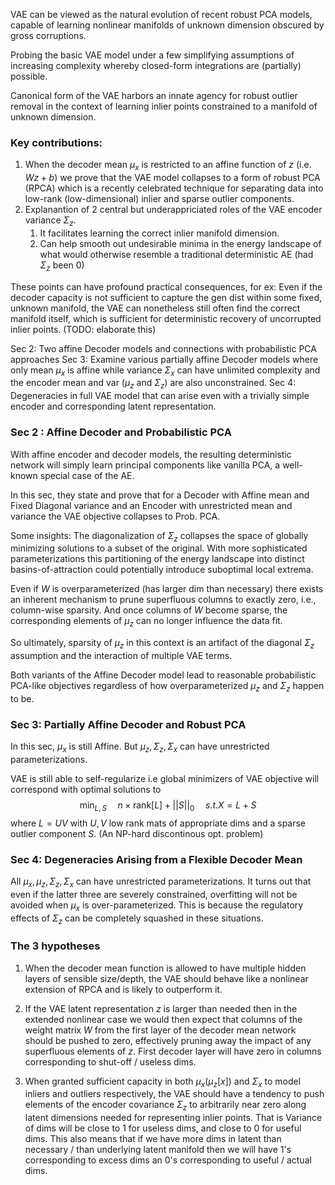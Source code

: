  VAE can be viewed as the natural evolution of recent robust PCA models, capable of learning nonlinear manifolds of unknown dimension obscured by gross corruptions.

Probing the basic VAE model under a few simplifying assumptions of increasing complexity whereby closed-form integrations are (partially) possible.

Canonical form of the VAE harbors an innate agency for robust outlier removal in the context of learning inlier points constrained to a manifold of unknown dimension. 

### Key contributions:
1. When the decoder mean $\mu_x$ is restricted to an affine function of $z$ (i.e. $Wz + b$) we prove that the VAE model collapses to a form of robust PCA (RPCA) which is a recently celebrated technique for separating data into low-rank (low-dimensional) inlier and sparse outlier components.
2. Explanantion of 2 central but underappriciated roles of the VAE encoder variance $\Sigma_z$.
	1. It facilitates learning the correct inlier manifold dimension.
	2. Can help smooth out undesirable minima in the energy landscape of what would otherwise resemble a traditional deterministic AE (had $\Sigma_z$ been $0$)

These points can have profound practical consequences, for ex:
Even if the decoder capacity is not sufficient to capture the gen dist within some fixed, unknown manifold, the VAE can nonetheless still often find the correct manifold itself, which is sufficient for deterministic recovery of uncorrupted inlier points. (TODO: elaborate this)

Sec 2: Two affine Decoder models and connections with probabilistic PCA approaches
Sec 3: Examine various partially affine Decoder models where only mean $\mu_x$ is affine while variance $\Sigma_x$ can have unlimited complexity and the encoder mean and var ($\mu_z$ and $\Sigma_z$) are also unconstrained.
Sec 4: Degeneracies in full VAE model that can arise even with a trivially simple encoder and corresponding latent representation.

### Sec 2 : Affine Decoder and Probabilistic PCA

With affine encoder and decoder models, the resulting deterministic network will simply learn principal components like vanilla PCA, a well-known special case of the AE.

In this sec, they state and prove that for a Decoder with Affine mean and Fixed Diagonal variance and an Encoder with unrestricted mean and variance the VAE objective collapses to Prob. PCA.

Some insights:
The diagonalization of $\Sigma_z$ collapses the space of globally minimizing solutions to a subset of the original. With more sophisticated parameterizations this partitioning of the energy landscape into distinct basins-of-attraction could potentially introduce suboptimal local extrema.

Even if $W$ is overparameterized (has larger dim than necessary) there exists an inherent mechanism to prune superfluous columns to exactly zero, i.e., column-wise sparsity. And once columns of $W$ become sparse, the corresponding elements of $\mu_z$ can no longer influence the data fit. 

So ultimately, sparsity of $\mu_z$ in this context is an artifact of the diagonal $\Sigma_z$ assumption and the interaction of multiple VAE terms.

Both variants of the Affine Decoder model lead to reasonable probabilistic PCA-like objectives regardless of how overparameterized $\mu_z$ and $\Sigma_z$ happen to be.

### Sec 3: Partially Affine Decoder and Robust PCA

In this sec, $\mu_x$ is still Affine.
But $\mu_z, \Sigma_z, \Sigma_x$ can have unrestricted parameterizations.

VAE is still able to self-regularize i.e global minimizers of VAE objective will correspond with optimal solutions to 
$$ \min_{L,S} \;\;\;\;\; n \times \text{rank}[L] + ||S||_0 \;\;\;\;\;  s.t. X = L + S $$
where $L=UV$ with $U, V$ low rank mats of appropriate dims and a sparse outlier component $S$. (An NP-hard discontinous opt. problem)


### Sec 4: Degeneracies Arising from a Flexible Decoder Mean

All $\mu_x, \mu_z, \Sigma_z, \Sigma_x$ can have unrestricted parameterizations.
It turns out that even if the latter three are severely constrained, overfitting will not be avoided when $\mu_x$ is over-parameterized. This is because the regulatory effects of $\Sigma_z$ can be completely squashed in these situations.

### The 3 hypotheses

1. When the decoder mean function is allowed to have multiple hidden layers of sensible size/depth, the VAE should behave like a nonlinear extension of RPCA and is likely to outperform it.

2. If the VAE latent representation $z$ is larger than needed then in the extended nonlinear case we would then expect that columns of the weight matrix $W$ from the first layer of the decoder mean network should be pushed to zero, effectively pruning away the impact of any superfluous elements of $z$. First decoder layer will have zero in columns corresponding to shut-off / useless dims.

3. When granted sufficient capacity in both $\mu_x ( \mu_z[x])$ and $\Sigma_x$ to model inliers and outliers respectively, the VAE should have a tendency to push elements of the encoder covariance $\Sigma_z$ to arbitrarily near zero along latent dimensions needed for representing inlier points. That is Variance of dims will be close to 1 for useless dims, and close to 0 for useful dims. This also means that if we have more dims in latent than necessary / than underlying latent manifold then we will have 1's corresponding to excess dims an 0's corresponding to useful / actual dims. 